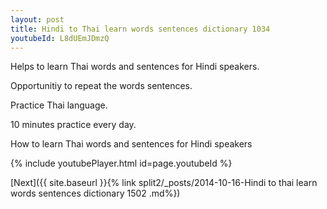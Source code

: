 ```yaml
---
layout: post
title: Hindi to Thai learn words sentences dictionary 1034 
youtubeId: L8dUEmJDmzQ
---
```

 
 
Helps to learn Thai words and sentences for Hindi speakers.

Opportunitiy to repeat the words sentences. 

Practice Thai language. 
 
10 minutes practice every day. 
 
How to learn Thai words and sentences for Hindi speakers 
 
{% include youtubePlayer.html id=page.youtubeId %}
 
 
[Next]({{ site.baseurl }}{% link  split2/_posts/2014-10-16-Hindi to thai learn words sentences dictionary 1502 .md%})
 
